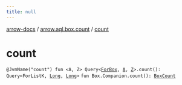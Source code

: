 ```yaml
---
title: null
---
```


[arrow-docs](../index.html) / [arrow.aql.box.count](index.html) / [count](./count.html)

# count

`@JvmName("count") fun <A, Z> Query<`[`ForBox`](../arrow.aql/-for-box.html)`, `[`A`](count.html#A)`, `[`Z`](count.html#Z)`>.count(): Query<ForListK, `[`Long`](https://kotlinlang.org/api/latest/jvm/stdlib/kotlin/-long/index.html)`, `[`Long`](https://kotlinlang.org/api/latest/jvm/stdlib/kotlin/-long/index.html)`>`
`fun Box.Companion.count(): `[`BoxCount`](../arrow.aql/-box-count/index.html)